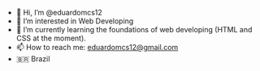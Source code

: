 - 👋 Hi, I’m @eduardomcs12
- 👀 I’m interested in Web Developing
- 🧐 I’m currently learning the foundations of web developing (HTML and CSS at the moment).
- 📫 How to reach me: eduardomcs12@gmail.com
- :brazil: Brazil
<!---
eduardomcs12/eduardomcs12 is a ✨ special ✨ repository because its `README.md` (this file) appears on your GitHub profile.
You can click the Preview link to take a look at your changes.
--->
